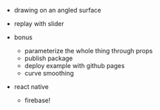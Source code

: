 - drawing on an angled surface

- replay with slider
- bonus
  - parameterize the whole thing through props
  - publish package
  - deploy example with github pages
  - curve smoothing
- react native
  - firebase!
